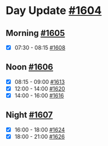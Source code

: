 # Day Update [#1604](https://github.com/sentrei/sentrei/issues/1604)

## Morning [#1605](https://github.com/sentrei/sentrei/issues/1605)

- [x] 07:30 - 08:15 [#1608](https://github.com/sentrei/sentrei/issues/1608)

## Noon [#1606](https://github.com/sentrei/sentrei/issues/1606)

- [x] 08:15 - 09:00 [#1613](https://github.com/sentrei/sentrei/issues/1613)
- [x] 12:00 - 14:00 [#1620](https://github.com/sentrei/sentrei/issues/1620)
- [x] 14:00 - 16:00 [#1616](https://github.com/sentrei/sentrei/issues/1616)

## Night [#1607](https://github.com/sentrei/sentrei/issues/1607)

- [x] 16:00 - 18:00 [#1624](https://github.com/sentrei/sentrei/issues/1624)
- [x] 18:00 - 21:00 [#1626](https://github.com/sentrei/sentrei/issues/1616)
